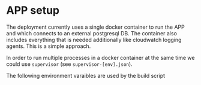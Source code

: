 # APP setup

The deployment currently uses a single docker container to run the APP and which connects to an external postgresql DB. The container also includes everything that is needed additionally like cloudwatch logging agents. This is a simple approach.



In order to run multiple processes in a docker container at the same time we could use `supervisor` (see `supervisor-[env].json`).

The following environment varaibles are used by the build script
